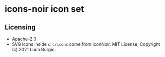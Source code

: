 # icons-noir icon set

## Licensing

- Apache-2.0
- SVG icons inside `src/icons` come from IconNoir. MIT License, Copyright (c) 2021 Luca Burgio.
